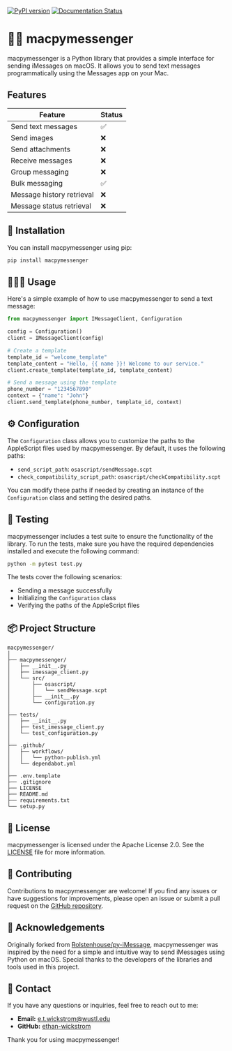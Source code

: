 [![PyPI version](https://badge.fury.io/py/macpymessenger.svg)](https://badge.fury.io/py/macpymessenger)
[![Documentation Status](https://readthedocs.org/projects/macpymessenger/badge/?version=latest)](https://macpymessenger.readthedocs.io/en/latest/?badge=latest)

# 🚀💬 macpymessenger

macpymessenger is a Python library that provides a simple interface for sending iMessages on macOS. It allows you to send text messages programmatically using the Messages app on your Mac.

## Features

| Feature                   | Status |
|---------------------------|--------|
| Send text messages        | ✅     |
| Send images               | ❌     |
| Send attachments          | ❌     |
| Receive messages          | ❌     |
| Group messaging           | ❌     |
| Bulk messaging            | ✅     |
| Message history retrieval | ❌     |
| Message status retrieval  | ❌     |

## 🔑 Installation

You can install macpymessenger using pip:

```bash
pip install macpymessenger
```

## 🧑🏽‍💻 Usage

Here's a simple example of how to use macpymessenger to send a text message:

```python
from macpymessenger import IMessageClient, Configuration

config = Configuration()
client = IMessageClient(config)

# Create a template
template_id = "welcome_template"
template_content = "Hello, {{ name }}! Welcome to our service."
client.create_template(template_id, template_content)

# Send a message using the template
phone_number = "1234567890"
context = {"name": "John"}
client.send_template(phone_number, template_id, context)
```

## ⚙️ Configuration

The `Configuration` class allows you to customize the paths to the AppleScript files used by macpymessenger. By default, it uses the following paths:

- `send_script_path`: `osascript/sendMessage.scpt`
- `check_compatibility_script_path`: `osascript/checkCompatibility.scpt`

You can modify these paths if needed by creating an instance of the `Configuration` class and setting the desired paths.

## 🧪 Testing

macpymessenger includes a test suite to ensure the functionality of the library. To run the tests, make sure you have the required dependencies installed and execute the following command:

```bash
python -m pytest test.py
```

The tests cover the following scenarios:
- Sending a message successfully
- Initializing the `Configuration` class
- Verifying the paths of the AppleScript files

## 📦 Project Structure

```
macpymessenger/
│
├── macpymessenger/
│   ├── __init__.py
│   ├── imessage_client.py
│   └── src/
│       ├── osascript/
│       │   └── sendMessage.scpt
│       ├── __init__.py
│       └── configuration.py
│
├── tests/
│   ├── __init__.py
│   ├── test_imessage_client.py
│   └── test_configuration.py
│
├── .github/
│   ├── workflows/
│   │   └── python-publish.yml
│   └── dependabot.yml
│
├── .env.template
├── .gitignore
├── LICENSE
├── README.md
├── requirements.txt
└── setup.py
```

## 📜 License

macpymessenger is licensed under the Apache License 2.0. See the [LICENSE](LICENSE) file for more information.

## 🤝 Contributing

Contributions to macpymessenger are welcome! If you find any issues or have suggestions for improvements, please open an issue or submit a pull request on the [GitHub repository](https://github.com/ethan-wickstrom/macpymessenger).

## 🙏 Acknowledgements

Originally forked from [Rolstenhouse/py-iMessage](https://github.com/Rolstenhouse/py-iMessage), macpymessenger was inspired by the need for a simple and intuitive way to send iMessages using Python on macOS. Special thanks to the developers of the libraries and tools used in this project.

## 📧 Contact

If you have any questions or inquiries, feel free to reach out to me:

- **Email:** e.t.wickstrom@wustl.edu
- **GitHub:** [ethan-wickstrom](https://github.com/ethan-wickstrom)

Thank you for using macpymessenger!

